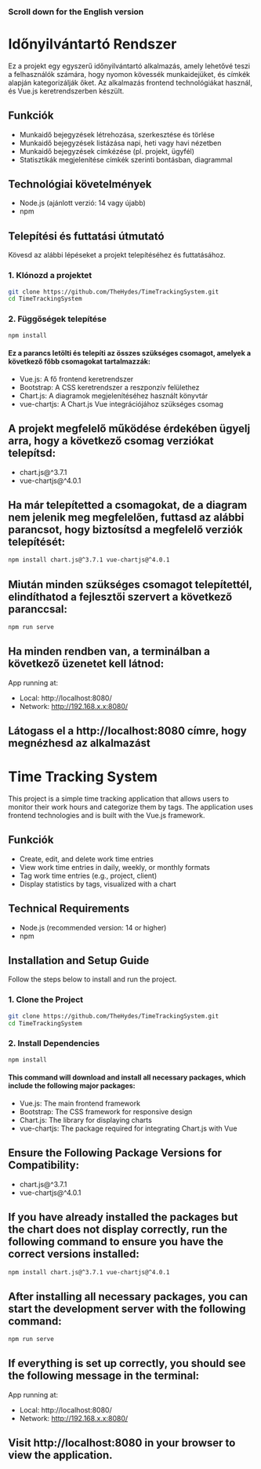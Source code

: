 ### Scroll down for the English version

# Időnyilvántartó Rendszer

Ez a projekt egy egyszerű időnyilvántartó alkalmazás, amely lehetővé teszi a felhasználók számára, hogy nyomon kövessék munkaidejüket, és címkék alapján kategorizálják őket. Az alkalmazás frontend technológiákat használ, és Vue.js keretrendszerben készült.

## Funkciók

- Munkaidő bejegyzések létrehozása, szerkesztése és törlése
- Munkaidő bejegyzések listázása napi, heti vagy havi nézetben
- Munkaidő bejegyzések címkézése (pl. projekt, ügyfél)
- Statisztikák megjelenítése címkék szerinti bontásban, diagrammal

## Technológiai követelmények

- Node.js (ajánlott verzió: 14 vagy újabb)
- npm

## Telepítési és futtatási útmutató

Kövesd az alábbi lépéseket a projekt telepítéséhez és futtatásához.

### 1. Klónozd a projektet

```bash
git clone https://github.com/TheHydes/TimeTrackingSystem.git
cd TimeTrackingSystem
```

### 2. Függőségek telepítése

```bash
npm install
```

#### Ez a parancs letölti és telepíti az összes szükséges csomagot, amelyek a következő főbb csomagokat tartalmazzák:

- Vue.js: A fő frontend keretrendszer
- Bootstrap: A CSS keretrendszer a reszponzív felülethez
- Chart.js: A diagramok megjelenítéséhez használt könyvtár
- vue-chartjs: A Chart.js Vue integrációjához szükséges csomag

## A projekt megfelelő működése érdekében ügyelj arra, hogy a következő csomag verziókat telepítsd:

- chart.js@^3.7.1
- vue-chartjs@^4.0.1

## Ha már telepítetted a csomagokat, de a diagram nem jelenik meg megfelelően, futtasd az alábbi parancsot, hogy biztosítsd a megfelelő verziók telepítését:

```bash
npm install chart.js@^3.7.1 vue-chartjs@^4.0.1
```

## Miután minden szükséges csomagot telepítettél, elindíthatod a fejlesztői szervert a következő paranccsal:

```bash
npm run serve
```

## Ha minden rendben van, a terminálban a következő üzenetet kell látnod:
App running at:
- Local:   http://localhost:8080/
- Network: http://192.168.x.x:8080/

## Látogass el a http://localhost:8080 címre, hogy megnézhesd az alkalmazást


# Time Tracking System

This project is a simple time tracking application that allows users to monitor their work hours and categorize them by tags. The application uses frontend technologies and is built with the Vue.js framework.

## Funkciók

- Create, edit, and delete work time entries
- View work time entries in daily, weekly, or monthly formats
- Tag work time entries (e.g., project, client)
- Display statistics by tags, visualized with a chart

## Technical Requirements

- Node.js (recommended version: 14 or higher)
- npm

## Installation and Setup Guide

Follow the steps below to install and run the project.

### 1. Clone the Project

```bash
git clone https://github.com/TheHydes/TimeTrackingSystem.git
cd TimeTrackingSystem
```

### 2. Install Dependencies

```bash
npm install
```

#### This command will download and install all necessary packages, which include the following major packages:

- Vue.js: The main frontend framework
- Bootstrap: The CSS framework for responsive design
- Chart.js: The library for displaying charts
- vue-chartjs: The package required for integrating Chart.js with Vue

## Ensure the Following Package Versions for Compatibility:

- chart.js@^3.7.1
- vue-chartjs@^4.0.1

## If you have already installed the packages but the chart does not display correctly, run the following command to ensure you have the correct versions installed:

```bash
npm install chart.js@^3.7.1 vue-chartjs@^4.0.1
```

## After installing all necessary packages, you can start the development server with the following command:

```bash
npm run serve
```

## If everything is set up correctly, you should see the following message in the terminal:
App running at:
- Local:   http://localhost:8080/
- Network: http://192.168.x.x:8080/

## Visit http://localhost:8080 in your browser to view the application.
